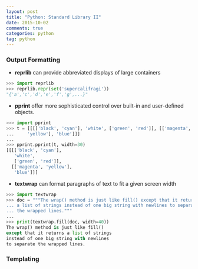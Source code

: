 ```yaml
---
layout: post
title: "Python: Standard Library II"
date: 2015-10-02
comments: true
categories: python
tag: python
---
```



### Output Formatting

* **reprlib** can provide abbreviated displays of large containers

``` python
>>> import reprlib
>>> reprlib.repr(set('supercalifragi'))
"{'a','c','d','e','f','g',...}"
``` 

* **pprint** offer more sophisticated control over built-in and user-defined objects.

``` python
>>> import pprint
>>> t = [[[['black', 'cyan'], 'white', ['green', 'red']], [['magenta',
...     'yellow'], 'blue']]]
...
>>> pprint.pprint(t, width=30)
[[[['black', 'cyan'],
   'white',
   ['green', 'red']],
  [['magenta', 'yellow'],
   'blue']]]
```

* **textwrap** can format paragraphs of text to fit a given screen width
``` python
>>> import textwrap
>>> doc = """The wrap() method is just like fill() except that it returns
... a list of strings instead of one big string with newlines to separate
... the wrapped lines."""
...
>>> print(textwrap.fill(doc, width=40))
The wrap() method is just like fill()
except that it returns a list of strings
instead of one big string with newlines
to separate the wrapped lines.
```

### Templating

<!-- more -->
